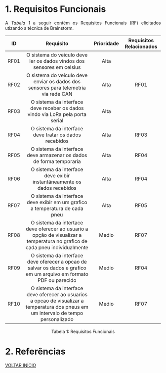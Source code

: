 # 1. Requisitos Funcionais

<p align="justify">A <i>Tabela 1</i> a seguir contém os Requisitos Funcionais (RF) elicitados utizando a técnica de Brainstorm.</p>

| ID   |                                 Requisito                                 | Prioridade | Requisitos Relacionados |
| :--: | :-----------------------------------------------------------------------: | :--------: | :---------: |
| RF01 | O sistema do veiculo deve ler os dados vindos dos sensores em celsius | Alta | |
| RF02 | O sistema do veiculo deve enviar os dados dos sensores para telemetria via rede CAN | Alta | RF01 |
| RF03 | O sistema da interface deve receber os dados vindo via LoRa pela porta serial | Alta | |
| RF04 | O sistema da interface deve tratar os dados recebidos | Alta|RF03 |
| RF05 | O sistema da interface deve armazenar os dados de forma temporaria | Alta | RF04|
| RF06 | O sistema da interface deve exibir instantâneamente os dados recebidos | Alta | RF04 |
| RF07 | O sistema da interface deve exibir em um grafico a temperatura de cada pneu | Alta | RF05 |
| RF08 | O sistema da intertace deve oferecer ao usuario a opção de visualizar a temperatura no grafico de cada pneu individualmente | Medio | RF07 |
| RF09 | O sistema da interface deve oferecer a opcao de salvar os dados e grafico em um arquivo em formato PDF ou parecido | Medio | RF04|
| RF10 | O sistema da interface deve oferecer ao usuarios a opcao de visualizar a temperatura dos pneus em um intervalo de tempo personalizado | Medio | RF07 |



<div style="text-align: center">
<p>Tabela 1: Requisitos Funcionais</p>
</div>

# 2. Referências


<a href="../README.md">VOLTAR INÍCIO</a>
